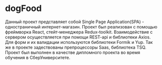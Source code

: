  # dogFood

 Данный проект представляет собой Single Page Application(SPA) - одностраничный интернет-магазин.
 Проект был реализован с помощью фреймворка React, стейт-менеджера Redux-toolkit. Взаимодействие с сервером осуществляется при помощи REST-api и  библиотеки Axios.
 Для форм и их валидации используются  библиотеки Formik и Yup.
 Так же в проекте задествованы препроцессоры Saas, библиотека TSQ.
 Проект был выполнен в качестве дипломного проекта во время обучения в СберУниверситете.
